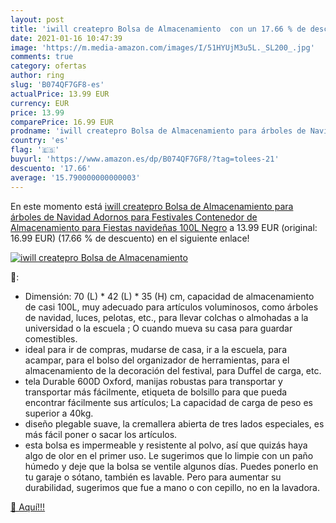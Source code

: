 ```yaml
---
layout: post
title: 'iwill createpro Bolsa de Almacenamiento  con un 17.66 % de descuento'
date: 2021-01-16 10:47:39
image: 'https://m.media-amazon.com/images/I/51HYUjM3u5L._SL200_.jpg'
comments: true
category: ofertas
author: ring
slug: 'B074QF7GF8-es'
actualPrice: 13.99 EUR
currency: EUR
price: 13.99
comparePrice: 16.99 EUR
prodname: 'iwill createpro Bolsa de Almacenamiento para árboles de Navidad  Adornos para Festivales Contenedor de Almacenamiento para Fiestas navideñas  100L  Negro'
country: 'es'
flag: '🇪🇸'
buyurl: 'https://www.amazon.es/dp/B074QF7GF8/?tag=tolees-21'
descuento: '17.66'
average: '15.790000000000003'
---
```


En este momento está [iwill createpro Bolsa de Almacenamiento para árboles de Navidad  Adornos para Festivales Contenedor de Almacenamiento para Fiestas navideñas  100L  Negro](https://www.amazon.es/dp/B074QF7GF8/?tag=tolees-21) a 13.99 EUR (original: 16.99 EUR) (17.66 %  de descuento) en el siguiente enlace!

[![iwill createpro Bolsa de Almacenamiento ](https://m.media-amazon.com/images/I/51HYUjM3u5L._SL200_.jpg)](https://www.amazon.es/dp/B074QF7GF8/?tag=tolees-21)

🔎:

- Dimensión: 70 (L) * 42 (L) * 35 (H) cm, capacidad de almacenamiento de casi 100L, muy adecuado para artículos voluminosos, como árboles de navidad, luces, pelotas, etc., para llevar colchas o almohadas a la universidad o la escuela ; O cuando mueva su casa para guardar comestibles.
- ideal para ir de compras, mudarse de casa, ir a la escuela, para acampar, para el bolso del organizador de herramientas, para el almacenamiento de la decoración del festival, para Duffel de carga, etc.
- tela Durable 600D Oxford, manijas robustas para transportar y transportar más fácilmente, etiqueta de bolsillo para que pueda encontrar fácilmente sus artículos; La capacidad de carga de peso es superior a 40kg.
- diseño plegable suave, la cremallera abierta de tres lados especiales, es más fácil poner o sacar los artículos.
- esta bolsa es impermeable y resistente al polvo, así que quizás haya algo de olor en el primer uso. Le sugerimos que lo limpie con un paño húmedo y deje que la bolsa se ventile algunos días. Puedes ponerlo en tu garaje o sótano, también es lavable. Pero para aumentar su durabilidad, sugerimos que fue a mano o con cepillo, no en la lavadora.

[🛒 Aquí!!!](https://www.amazon.es/dp/B074QF7GF8/?tag=tolees-21)
